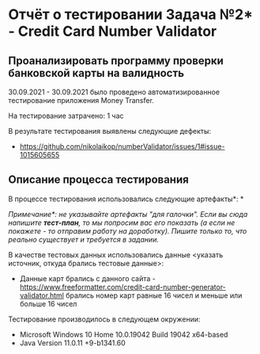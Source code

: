 # Отчёт о тестировании Задача №2* - Credit Card Number Validator

## Проанализировать программу проверки банковской карты на валидность

30.09.2021 - 30.09.2021 было проведено автоматизированное тестирование приложения Money Transfer.

На тестирование затрачено: 1 час

В результате тестирования выявлены следующие дефекты:
* https://github.com/nikolaikop/numberValidator/issues/1#issue-1015605655


## Описание процесса тестирования

В процессе тестирования использовались следующие артефакты*:
* 

*Примечание\*: не указывайте артефакты "для галочки". Если вы сюда напишите **тест-план**, то мы попросим вас его показать (а если не покажете - то отправим работу на доработку). Пишите только то, что реально существует и требуется в задании.*

В качестве тестовых данных использовались данные <указать источник, откуда брались тестовые данные>:
* Данные карт брались с данного сайта - https://www.freeformatter.com/credit-card-number-generator-validator.html
  брались номер карт равные 16 чисел и меньше или больше 16 чисел


Тестирование производилось в следующем окружении:
* Microsoft Windows 10 Home 10.0.19042 Build 19042 x64-based
* Java Version 11.0.11 +9-b1341.60
